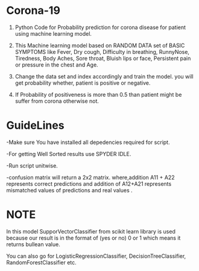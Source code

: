 # Corona-19
1) Python Code for Probability prediction for corona disease for patient using machine learning model.  

2) This Machine learning model based on RANDOM DATA set of BASIC SYMPTOMS like Fever, 	Dry cough,	Difficulty in breathing, RunnyNose,	Tiredness,	Body Aches,	Sore throat,	Bluish lips or face,	Persistent pain or pressure in the chest and Age.

3) Change the data set and index accordingly and train the model. you will get probability whether, patient is positive or negative.
4) If Probability of positiveness is more than 0.5 than patient might be suffer from corona otherwise not.

# GuideLines

-Make sure You have installed all depedencies required for script.

-For getting Well Sorted results use SPYDER IDLE.

-Run script unitwise. 

-confusion matrix will return a 2x2 matrix. where,addition A11 + A22 represents correct predictions and addition of A12+A21 represents mismatched values of predictions and real values . 

# NOTE
In this model SupporVectorClassifier from scikit learn library is used because our result is in the format of (yes or no) 0 or 1 which means it returns bullean value. 

You can also go for  LogisticRegressionClassifier, DecisionTreeClassifier, RandomForestClassifier etc.
